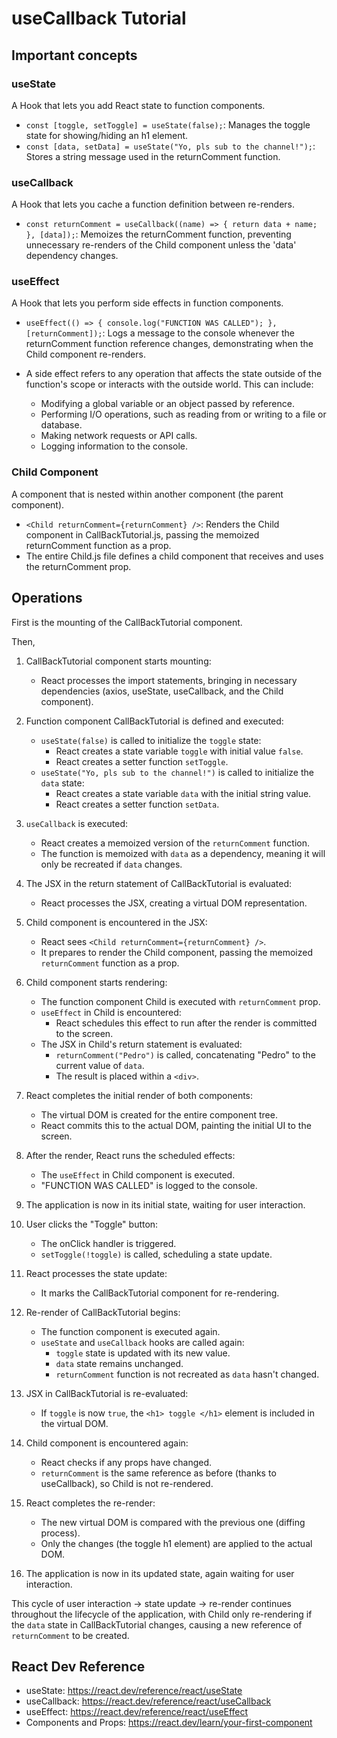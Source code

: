 # useCallback Tutorial

## Important concepts

### useState
A Hook that lets you add React state to function components.
- `const [toggle, setToggle] = useState(false);`: Manages the toggle state for showing/hiding an h1 element.
- `const [data, setData] = useState("Yo, pls sub to the channel!");`: Stores a string message used in the returnComment function.

### useCallback
A Hook that lets you cache a function definition between re-renders.
- `const returnComment = useCallback((name) => { return data + name; }, [data]);`: Memoizes the returnComment function, preventing unnecessary re-renders of the Child component unless the 'data' dependency changes.

### useEffect
A Hook that lets you perform side effects in function components.
- `useEffect(() => { console.log("FUNCTION WAS CALLED"); }, [returnComment]);`: Logs a message to the console whenever the returnComment function reference changes, demonstrating when the Child component re-renders.
- A side effect refers to any operation that affects the state outside of the function's scope or interacts with the outside world. This can include:

    - Modifying a global variable or an object passed by reference.
    - Performing I/O operations, such as reading from or writing to a file or database.
    - Making network requests or API calls.
    - Logging information to the console.


### Child Component
A component that is nested within another component (the parent component).
- `<Child returnComment={returnComment} />`: Renders the Child component in CallBackTutorial.js, passing the memoized returnComment function as a prop.
- The entire Child.js file defines a child component that receives and uses the returnComment prop.

## Operations

First is the mounting of the CallBackTutorial component. 

Then,
1. CallBackTutorial component starts mounting:
   - React processes the import statements, bringing in necessary dependencies (axios, useState, useCallback, and the Child component).

2. Function component CallBackTutorial is defined and executed:
   - `useState(false)` is called to initialize the `toggle` state:
     - React creates a state variable `toggle` with initial value `false`.
     - React creates a setter function `setToggle`.
   - `useState("Yo, pls sub to the channel!")` is called to initialize the `data` state:
     - React creates a state variable `data` with the initial string value.
     - React creates a setter function `setData`.

3. `useCallback` is executed:
   - React creates a memoized version of the `returnComment` function.
   - The function is memoized with `data` as a dependency, meaning it will only be recreated if `data` changes.

4. The JSX in the return statement of CallBackTutorial is evaluated:
   - React processes the JSX, creating a virtual DOM representation.

5. Child component is encountered in the JSX:
   - React sees `<Child returnComment={returnComment} />`.
   - It prepares to render the Child component, passing the memoized `returnComment` function as a prop.

6. Child component starts rendering:
   - The function component Child is executed with `returnComment` prop.
   - `useEffect` in Child is encountered:
     - React schedules this effect to run after the render is committed to the screen.
   - The JSX in Child's return statement is evaluated:
     - `returnComment("Pedro")` is called, concatenating "Pedro" to the current value of `data`.
     - The result is placed within a `<div>`.

7. React completes the initial render of both components:
   - The virtual DOM is created for the entire component tree.
   - React commits this to the actual DOM, painting the initial UI to the screen.

8. After the render, React runs the scheduled effects:
   - The `useEffect` in Child component is executed.
   - "FUNCTION WAS CALLED" is logged to the console.

9. The application is now in its initial state, waiting for user interaction.

10. User clicks the "Toggle" button:
    - The onClick handler is triggered.
    - `setToggle(!toggle)` is called, scheduling a state update.

11. React processes the state update:
    - It marks the CallBackTutorial component for re-rendering.

12. Re-render of CallBackTutorial begins:
    - The function component is executed again.
    - `useState` and `useCallback` hooks are called again:
      - `toggle` state is updated with its new value.
      - `data` state remains unchanged.
      - `returnComment` function is not recreated as `data` hasn't changed.

13. JSX in CallBackTutorial is re-evaluated:
    - If `toggle` is now `true`, the `<h1> toggle </h1>` element is included in the virtual DOM.

14. Child component is encountered again:
    - React checks if any props have changed.
    - `returnComment` is the same reference as before (thanks to useCallback), so Child is not re-rendered.

15. React completes the re-render:
    - The new virtual DOM is compared with the previous one (diffing process).
    - Only the changes (the toggle h1 element) are applied to the actual DOM.

16. The application is now in its updated state, again waiting for user interaction.

This cycle of user interaction → state update → re-render continues throughout the lifecycle of the application, with Child only re-rendering if the `data` state in CallBackTutorial changes, causing a new reference of `returnComment` to be created.

## React Dev Reference

- useState: https://react.dev/reference/react/useState
- useCallback: https://react.dev/reference/react/useCallback
- useEffect: https://react.dev/reference/react/useEffect
- Components and Props: https://react.dev/learn/your-first-component
